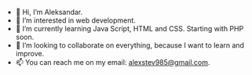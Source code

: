 - 👋 Hi, I’m Aleksandar.
- 👀 I’m interested in web development.
- 🌱 I’m currently learning Java Script, HTML and CSS. Starting with PHP soon.
- 💞️ I’m looking to collaborate on everything, because I want to learn and improve.
- 📫 You can reach me on my email: alexstev985@gmail.com. 

<!---
alexstev985/alexstev985 is a ✨ special ✨ repository because its `README.md` (this file) appears on your GitHub profile.
You can click the Preview link to take a look at your changes.
--->
